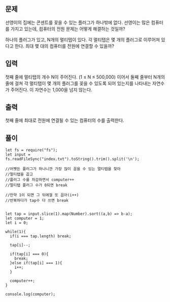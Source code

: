 ## 문제

선영이의 집에는 콘센트를 꽂을 수 있는 플러그가 하나밖에 없다. 선영이는 많은 컴퓨터를 가지고 있는데, 컴퓨터의 전원 문제는 어떻게 해결하는 것일까?

하나의 플러그가 있고, N개의 멀티탭이 있다. 각 멀티탭은 몇 개의 플러그로 이루어져 있다고 한다. 최대 몇 대의 컴퓨터를 전원에 연결할 수 있을까?

## 입력

첫째 줄에 멀티탭의 개수 N이 주어진다. (1 ≤ N ≤ 500,000) 이어서 둘째 줄부터 N개의 줄에 걸쳐 각 멀티탭이 몇 개의 플러그를 꽂을 수 있도록 되어 있는지를 나타내는 자연수가 주어진다. 이 자연수는 1,000을 넘지 않는다.

## 출력

첫째 줄에 최대로 전원에 연결될 수 있는 컴퓨터의 수를 출력한다.

## 풀이

```
let fs = require("fs");
let input = fs.readFileSync("index.txt").toString().trim().split('\n');

//어쨋든 플러그가 하나니깐 가장 많이 꼽을 수 있는 멀티탭을 찾아
//멀티탭을 꼽고
//플러그 수를 차감하면서 computer++
//멀티탭 플러그 수가 0되면 break

//만약 1이 되면 그 뒤에껄 또 꼽아(i++)
//반복하다가 tap수 다 쓰면 break


let tap = input.slice(1).map(Number).sort((a,b) => b-a);
let computer = 1;
let i = 0;

while(1){
  if(i === tap.length) break;

  tap[i]--;

  if(tap[i] === 0){
    break;
  }else if(tap[i] === 1){
    i++;
  }

  computer++;
}

console.log(computer);
```

